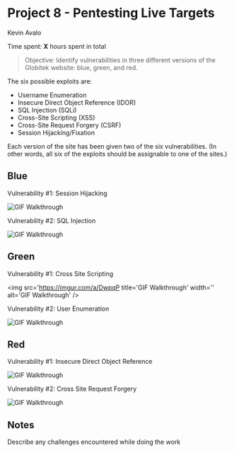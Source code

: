 # Project 8 - Pentesting Live Targets
Kevin Avalo

Time spent: **X** hours spent in total

> Objective: Identify vulnerabilities in three different versions of the Globitek website: blue, green, and red.

The six possible exploits are:
* Username Enumeration
* Insecure Direct Object Reference (IDOR)
* SQL Injection (SQLi)
* Cross-Site Scripting (XSS)
* Cross-Site Request Forgery (CSRF)
* Session Hijacking/Fixation

Each version of the site has been given two of the six vulnerabilities. (In other words, all six of the exploits should be assignable to one of the sites.)

## Blue

Vulnerability #1: Session Hijacking

<img src='https://imgur.com/NO1aMt7.gif' title='GIF Walkthrough' width='' alt='GIF Walkthrough' />

Vulnerability #2: SQL Injection

<img src='https://imgur.com/a/vVD1U.gif' title='GIF Walkthrough' width='' alt='GIF Walkthrough' />

## Green

Vulnerability #1: Cross Site Scripting

<img src='https://imgur.com/a/DwpqP title='GIF Walkthrough' width='' alt='GIF Walkthrough' />

Vulnerability #2: User Enumeration

<img src='https://imgur.com/a/uTOpi' title='GIF Walkthrough' width='' alt='GIF Walkthrough' />

## Red

Vulnerability #1: Insecure Direct Object Reference

<img src='https://imgur.com/a/QEITB' title='GIF Walkthrough' width='' alt='GIF Walkthrough' />

Vulnerability #2: Cross Site Request Forgery

<img src='https://imgur.com/a/kuQrP' title='GIF Walkthrough' width='' alt='GIF Walkthrough' />


## Notes

Describe any challenges encountered while doing the work
